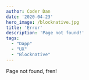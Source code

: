```yaml
---
author: Coder Dan
date: '2020-04-23'
hero_image: /blocknative.jpg
title: 'Error'
description: 'Page not found!'
tags:
  - "Dapp"
  - "UX"
  - "Blocknative"
---
```


Page not found, fren!

